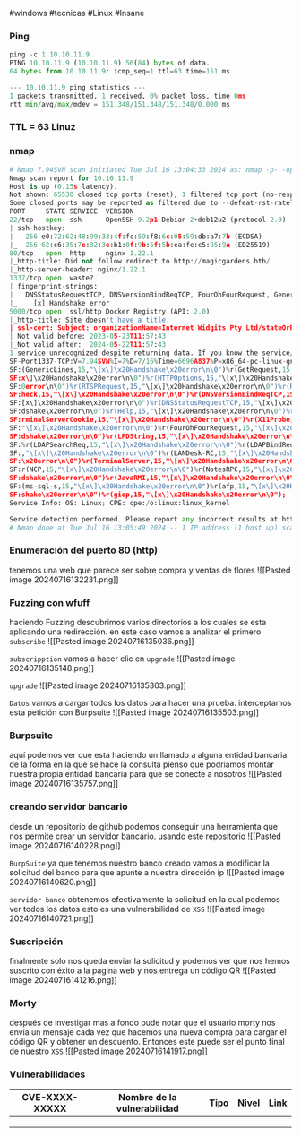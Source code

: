 #windows #tecnicas #Linux #Insane
### Ping

```python
ping -c 1 10.10.11.9
PING 10.10.11.9 (10.10.11.9) 56(84) bytes of data.
64 bytes from 10.10.11.9: icmp_seq=1 ttl=63 time=151 ms

--- 10.10.11.9 ping statistics ---
1 packets transmitted, 1 received, 0% packet loss, time 0ms
rtt min/avg/max/mdev = 151.348/151.348/151.348/0.000 ms
```

### TTL = 63 Linuz

### nmap

```python
# Nmap 7.94SVN scan initiated Tue Jul 16 13:04:33 2024 as: nmap -p- -open -sCV --min-rate 5000 -n -Pn -oN Scan 10.10.11.9
Nmap scan report for 10.10.11.9
Host is up (0.15s latency).
Not shown: 65530 closed tcp ports (reset), 1 filtered tcp port (no-response)
Some closed ports may be reported as filtered due to --defeat-rst-ratelimit
PORT     STATE SERVICE  VERSION
22/tcp   open  ssh      OpenSSH 9.2p1 Debian 2+deb12u2 (protocol 2.0)
| ssh-hostkey: 
|   256 e0:72:62:48:99:33:4f:fc:59:f8:6c:05:59:db:a7:7b (ECDSA)
|_  256 62:c6:35:7e:82:3e:b1:0f:9b:6f:5b:ea:fe:c5:85:9a (ED25519)
80/tcp   open  http     nginx 1.22.1
|_http-title: Did not follow redirect to http://magicgardens.htb/
|_http-server-header: nginx/1.22.1
1337/tcp open  waste?
| fingerprint-strings: 
|   DNSStatusRequestTCP, DNSVersionBindReqTCP, FourOhFourRequest, GenericLines, GetRequest, HTTPOptions, Help, JavaRMI, LANDesk-RC, LDAPBindReq, LDAPSearchReq, LPDString, NCP, NotesRPC, RPCCheck, RTSPRequest, TerminalServer, TerminalServerCookie, X11Probe, afp, giop, ms-sql-s: 
|_    [x] Handshake error
5000/tcp open  ssl/http Docker Registry (API: 2.0)
|_http-title: Site doesn't have a title.
| ssl-cert: Subject: organizationName=Internet Widgits Pty Ltd/stateOrProvinceName=Some-State/countryName=AU
| Not valid before: 2023-05-23T11:57:43
|_Not valid after:  2024-05-22T11:57:43
1 service unrecognized despite returning data. If you know the service/version, please submit the following fingerprint at https://nmap.org/cgi-bin/submit.cgi?new-service :
SF-Port1337-TCP:V=7.94SVN%I=7%D=7/16%Time=6696A837%P=x86_64-pc-linux-gnu%r
SF:(GenericLines,15,"\[x\]\x20Handshake\x20error\n\0")%r(GetRequest,15,"\[
SF:x\]\x20Handshake\x20error\n\0")%r(HTTPOptions,15,"\[x\]\x20Handshake\x2
SF:0error\n\0")%r(RTSPRequest,15,"\[x\]\x20Handshake\x20error\n\0")%r(RPCC
SF:heck,15,"\[x\]\x20Handshake\x20error\n\0")%r(DNSVersionBindReqTCP,15,"\
SF:[x\]\x20Handshake\x20error\n\0")%r(DNSStatusRequestTCP,15,"\[x\]\x20Han
SF:dshake\x20error\n\0")%r(Help,15,"\[x\]\x20Handshake\x20error\n\0")%r(Te
SF:rminalServerCookie,15,"\[x\]\x20Handshake\x20error\n\0")%r(X11Probe,15,
SF:"\[x\]\x20Handshake\x20error\n\0")%r(FourOhFourRequest,15,"\[x\]\x20Han
SF:dshake\x20error\n\0")%r(LPDString,15,"\[x\]\x20Handshake\x20error\n\0")
SF:%r(LDAPSearchReq,15,"\[x\]\x20Handshake\x20error\n\0")%r(LDAPBindReq,15
SF:,"\[x\]\x20Handshake\x20error\n\0")%r(LANDesk-RC,15,"\[x\]\x20Handshake
SF:\x20error\n\0")%r(TerminalServer,15,"\[x\]\x20Handshake\x20error\n\0")%
SF:r(NCP,15,"\[x\]\x20Handshake\x20error\n\0")%r(NotesRPC,15,"\[x\]\x20Han
SF:dshake\x20error\n\0")%r(JavaRMI,15,"\[x\]\x20Handshake\x20error\n\0")%r
SF:(ms-sql-s,15,"\[x\]\x20Handshake\x20error\n\0")%r(afp,15,"\[x\]\x20Hand
SF:shake\x20error\n\0")%r(giop,15,"\[x\]\x20Handshake\x20error\n\0");
Service Info: OS: Linux; CPE: cpe:/o:linux:linux_kernel

Service detection performed. Please report any incorrect results at https://nmap.org/submit/ .
# Nmap done at Tue Jul 16 13:05:49 2024 -- 1 IP address (1 host up) scanned in 75.85 seconds
```

### Enumeración del puerto 80 (http)
tenemos una web que parece ser sobre compra y ventas de flores
![[Pasted image 20240716132231.png]]

### Fuzzing con wfuff
haciendo Fuzzing descubrimos varios directorios a los cuales se esta aplicando una redirección. en este caso vamos a analizar el primero `subscribe`
![[Pasted image 20240716135036.png]]

`subscripption`
vamos a hacer clic en `upgrade` 
![[Pasted image 20240716135148.png]]

`upgrade`
![[Pasted image 20240716135303.png]]

`Datos`
vamos a cargar todos los datos para hacer una prueba. interceptamos esta petición con Burpsuite
![[Pasted image 20240716135503.png]]

### Burpsuite
aquí podemos ver que esta haciendo un llamado a alguna entidad bancaria. de la forma en la que se hace la consulta pienso que podríamos montar nuestra propia entidad bancaria para que se conecte a nosotros 
![[Pasted image 20240716135757.png]]

### creando servidor bancario
desde un repositorio de github podemos conseguir una herramienta que nos permite crear un servidor bancario. usando este [repositorio](https://github.com/sk03d/flask_bank_api) 
![[Pasted image 20240716140228.png]]

`BurpSuite`
ya que tenemos nuestro banco creado vamos a modificar la solicitud del banco para que apunte a nuestra dirección ip
![[Pasted image 20240716140620.png]]

`servidor banco`
obtenemos efectivamente la solicitud en la cual podemos ver todos los datos esto es una vulnerabilidad de `XSS`
![[Pasted image 20240716140721.png]]

### Suscripción
finalmente solo nos queda enviar la solicitud y podemos ver que nos hemos suscrito con éxito a la pagina web y nos entrega un código QR
![[Pasted image 20240716141216.png]]

### Morty 
después de investigar mas a fondo pude notar que el usuario morty nos envía un mensaje cada vez que hacemos una nueva compra para cargar el código QR y obtener un descuento. Entonces este puede ser el punto final de nuestro `XSS`
![[Pasted image 20240716141917.png]]












### Vulnerabilidades

| CVE-XXXX-XXXXX | Nombre de la vulnerabilidad | Tipo | Nivel | Link |
| -------------- | --------------------------- | ---- | ----- | ---- |
|                |                             |      |       |      |
|                |                             |      |       |      |
|                |                             |      |       |      |
